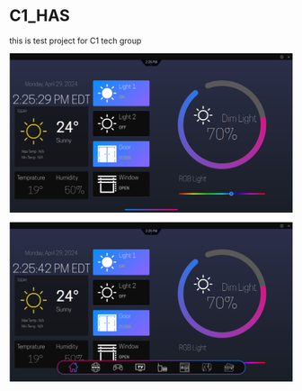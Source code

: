 # C1_HAS

this is test project for C1 tech group 

![alt text](<pics/Screenshot from 2024-04-29 14-25-39.png>)

![alt text](<pics/Screenshot from 2024-04-29 14-25-44.png>)